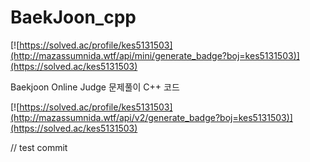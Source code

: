 # BaekJoon_cpp
[![https://solved.ac/profile/kes5131503](http://mazassumnida.wtf/api/mini/generate_badge?boj=kes5131503)](https://solved.ac/kes5131503)


Baekjoon Online Judge 문제풀이 C++ 코드


[![https://solved.ac/profile/kes5131503](http://mazassumnida.wtf/api/v2/generate_badge?boj=kes5131503)](https://solved.ac/kes5131503)

// test commit
